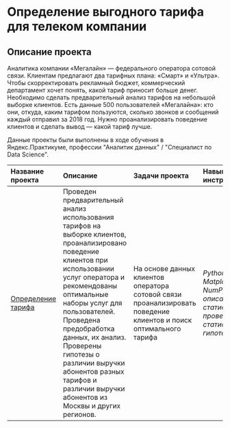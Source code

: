 # Определение выгодного тарифа для телеком компании

## Описание проекта
Аналитика компании «Мегалайн» — федерального оператора сотовой связи. Клиентам предлагают два тарифных плана: «Смарт» и «Ультра». Чтобы скорректировать рекламный бюджет, коммерческий департамент хочет понять, какой тариф приносит больше денег.
Необходимо сделать предварительный анализ тарифов на небольшой выборке клиентов. Есть данные 500 пользователей «Мегалайна»: кто они, откуда, каким тарифом пользуются, сколько звонков и сообщений каждый отправил за 2018 год. Нужно проанализировать поведение клиентов и сделать вывод — какой тариф лучше.



Данные проекты были выполнены в ходе обучения в Яндекс.Практикуме, профессии "Аналитик данных" / "Специалист по Data Science".

| Название проекта | Описание | Задачи проекта | Навыки и инструменты | 
| :---------------------- | :---------------------- | :---------------------- |:---------------------- |
| [Определение тарифа](https://github.com/AlenaKudekova/Portfolio/blob/main/opredelenie-tarifa/Определение%20перспективного%20тарифа%20для%20телеком-компании.ipynb) | Проведен предварительный анализ использования тарифов на выборке клиентов, проанализировано поведение клиентов при использовании услуг оператора и рекомендованы оптимальные наборы услуг для пользователей. Проведена предобработка данных, их анализ. Проверены гипотезы о различии выручки абонентов разных тарифов и различии выручки абонентов из Москвы и других регионов.| На основе данных клиентов оператора сотовой связи проанализировать поведение клиентов и поиск оптимального тарифа | *Python, Pandas, Matplotlib, NumPy, SciPy, описательная статистика, проверка статистических гипотез* | 
